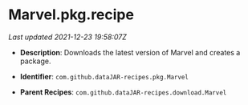 # Marvel.pkg.recipe

_Last updated 2021-12-23 19:58:07Z_

- **Description**: Downloads the latest version of Marvel and creates a package.

- **Identifier**: `com.github.dataJAR-recipes.pkg.Marvel`

- **Parent Recipes**: `com.github.dataJAR-recipes.download.Marvel`